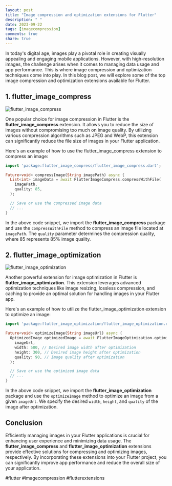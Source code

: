 ```yaml
---
layout: post
title: "Image compression and optimization extensions for Flutter"
description: " "
date: 2023-09-22
tags: [imagecompression]
comments: true
share: true
---
```


In today's digital age, images play a pivotal role in creating visually appealing and engaging mobile applications. However, with high-resolution images, the challenge arises when it comes to managing data usage and app performance. This is where image compression and optimization techniques come into play. In this blog post, we will explore some of the top image compression and optimization extensions available for Flutter.

## 1. flutter_image_compress

![flutter_image_compress](https://www.example.com/images/flutter_image_compress.jpg)

One popular choice for image compression in Flutter is the **flutter_image_compress** extension. It allows you to reduce the size of images without compromising too much on image quality. By utilizing various compression algorithms such as JPEG and WebP, this extension can significantly reduce the file size of images in your Flutter application.

Here's an example of how to use the flutter_image_compress extension to compress an image:

```dart
import 'package:flutter_image_compress/flutter_image_compress.dart';

Future<void> compressImage(String imagePath) async {
  List<int> imageData = await FlutterImageCompress.compressWithFile(
    imagePath,
    quality: 85,
  );

  // Save or use the compressed image data
  // ...
}
```

In the above code snippet, we import the **flutter_image_compress** package and use the `compressWithFile` method to compress an image file located at `imagePath`. The `quality` parameter determines the compression quality, where 85 represents 85% image quality.

## 2. flutter_image_optimization

![flutter_image_optimization](https://www.example.com/images/flutter_image_optimization.jpg)

Another powerful extension for image optimization in Flutter is **flutter_image_optimization**. This extension leverages advanced optimization techniques like image resizing, lossless compression, and caching to provide an optimal solution for handling images in your Flutter app.

Here's an example of how to utilize the flutter_image_optimization extension to optimize an image:

```dart
import 'package:flutter_image_optimization/flutter_image_optimization.dart';

Future<void> optimizeImage(String imageUrl) async {
  OptimizedImage optimizedImage = await FlutterImageOptimization.optimizeImage(
    imageUrl,
    width: 500, // Desired image width after optimization
    height: 300, // Desired image height after optimization
    quality: 90, // Image quality after optimization
  );

  // Save or use the optimized image data
  // ...
}
```

In the above code snippet, we import the **flutter_image_optimization** package and use the `optimizeImage` method to optimize an image from a given `imageUrl`. We specify the desired `width`, `height`, and `quality` of the image after optimization.

## Conclusion

Efficiently managing images in your Flutter applications is crucial for enhancing user experience and minimizing data usage. The **flutter_image_compress** and **flutter_image_optimization** extensions provide effective solutions for compressing and optimizing images, respectively. By incorporating these extensions into your Flutter project, you can significantly improve app performance and reduce the overall size of your application.

#flutter #imagecompression #flutterextensions